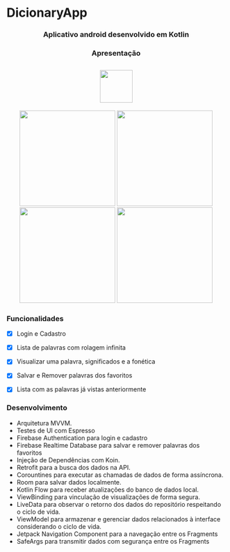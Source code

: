 # DicionaryApp

<h3 align = "center"> Aplicativo android desenvolvido em Kotlin</h3>


<h3 align = "center"> Apresentação </h3>



<h2 align = "center">
 <a href="https://drive.google.com/file/d/1EK4x4Ua4S-fEvwBppiofZZo0_AAgI8Zt/view?usp=share_link">
  <img src="https://apps.evozi.com/apk-downloader/assets/img/apk_downloader_logo.png" height="75"></a>
</h2>

<p align="center">


<img src="https://user-images.githubusercontent.com/94938103/208218211-82ee4efc-eedf-4a26-9714-0db6ebd000ef.png" width="220" >
 
<img src="https://user-images.githubusercontent.com/94938103/208218334-9a24bf99-b5e8-47f5-9012-3f9572ef889d.png" width="220"> 
  
<img src="https://user-images.githubusercontent.com/94938103/208218349-e2ac9c5a-9997-4bd3-84fd-31b25fe774aa.png" width="220">   
 
<img src="https://user-images.githubusercontent.com/94938103/208218391-0aa5c357-233c-48a0-950b-83343e5b59d7.png" width="220">     



  
  

</p>

<h3> Funcionalidades </h3>

- [x] Login e Cadastro
- [x] Lista de palavras com rolagem infinita
- [x] Visualizar uma palavra, significados e a fonética
- [x] Salvar e Remover palavras dos favoritos
- [x] Lista com as palavras já vistas anteriormente





<h3> Desenvolvimento </h3>

- Arquitetura MVVM.
- Testes de UI com Espresso
- Firebase Authentication para login e cadastro
- Firebase Realtime Database para salvar e remover palavras dos favoritos
- Injeção de Dependências com Koin.
- Retrofit para a busca dos dados na API.
- Corountines para executar as chamadas de dados de forma assíncrona.
- Room para salvar dados localmente.
- Kotlin Flow para receber atualizações do banco de dados local.
- ViewBinding para vinculação de visualizações de forma segura.
- LiveData para observar o retorno dos dados do repositório respeitando o ciclo de vida.
- ViewModel para armazenar e gerenciar dados relacionados à interface considerando o ciclo de vida.
- Jetpack Navigation Component para a navegação entre os Fragments
- SafeArgs para transmitir dados com segurança entre os Fragments


